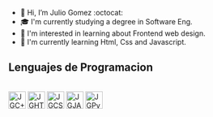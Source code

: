 - 👋 Hi, I’m Julio Gomez :octocat:
- :mortar_board: I'm currently studying a degree in Software Eng.
- 👀 I'm interested in learning about Frontend web design.
- 🌱 I'm currently learning Html, Css and Javascript.

<!---
GomJulio12/GomJulio12 is a ✨ special ✨ repository because its `README.md` (this file) appears on your GitHub profile.
You can click the Preview link to take a look at your changes.
--->
## Lenguajes de Programacion
<div style = "Display: Online_Block"><br>
  <img align = "center" alt = "JGC++" height = "34" width "37" src="https://cdn.jsdelivr.net/gh/devicons/devicon/icons/cplusplus/cplusplus-original.svg" />
  <img align = "center" alt = "JGHTML" height = "34" width "37" src="https://cdn.jsdelivr.net/gh/devicons/devicon/icons/html5/html5-original-wordmark.svg" />
  <img align = "center" alt = "JGCSS" height = "34" width "37" src="https://cdn.jsdelivr.net/gh/devicons/devicon/icons/css3/css3-original-wordmark.svg" />
  <img align = "center" alt = "JGJAVA" height = "34" width "37" src="https://cdn.jsdelivr.net/gh/devicons/devicon/icons/java/java-original.svg" />
  <img align = "center" alt = "JGPython" height = "34" width "37" src="https://cdn.jsdelivr.net/gh/devicons/devicon/icons/python/python-original.svg" />  
  
</div>


          
